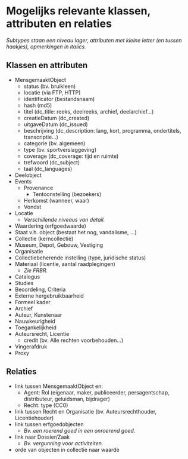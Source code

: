# Mogelijks relevante klassen, attributen en relaties

_Subtypes staan een niveau lager, attributen met kleine letter (en tussen haakjes), opmerkingen in italics._

## Klassen en attributen

- MensgemaaktObject
  * status (bv. bruikleen)
  * locatie (via FTP, HTTP)
  * identificator (bestandsnaam)
  * hash (md5)
  * titel (dc_title: reeks, deelreeks, archief, deelarchief...)
  * creatieDatum (dc_created)
  * uitgaveDatum (dc_issued)
  * beschrijving (dc_description: lang, kort, programma, ondertitels, transcriptie...)
  * categorie (bv. algemeen)
  * type (bv. sportverslaggeving)
  * coverage (dc_coverage: tijd en ruimte)
  * trefwoord (dc_subject)
  * taal (dc_languages)
- Deelobject
- Events
  - Provenance
    - Tentoonstelling (bezoekers)
  - Herkomst (wanneer, waar)
  - Vondst
- Locatie
  - _Verschillende niveaus van detail._
- Waardering (erfgoedwaarde)
- Staat v.h. object (bestaat het nog, vandalisme, ...)
- Collectie (kerncollectie)
- Museum, Depot, Gebouw, Vestiging
- Organisatie
- Collectiebeherende instelling (type, juridische status)
- Materiaal (licentie, aantal raadplegingen)
  - _Zie FRBR._
- Catalogus
- Studies
- Beoordeling, Criteria
- Externe hergebruikbaarheid
- Formeel kader
- Archief
- Auteur, Kunstenaar
- Nauwkeurigheid
- Toegankelijkheid
- Auteursrecht, Licentie
  - credit (bv. Alle rechten voorbehouden...)
- Vingerafdruk
- Proxy

## Relaties
- link tussen MensgemaaktObject en:
  - Agent: Rol (eigenaar, maker, publiceerder, persagentschap, distributeur, geluidsman, bijdrager)
  - Recht: type (CC0)
- link tussen Recht en Organisatie (bv. Auteursrechthouder, Licentiehouder)
- link tussen erfgoedobjecten
  - _Bv. een roerend goed in een onroerend goed._
- link naar Dossier/Zaak
  - _Bv. vergunning voor activiteiten._
- orde van objecten in collectie naar waarde


